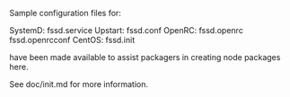 Sample configuration files for:

SystemD: fssd.service
Upstart: fssd.conf
OpenRC:  fssd.openrc
         fssd.openrcconf
CentOS:  fssd.init

have been made available to assist packagers in creating node packages here.

See doc/init.md for more information.
